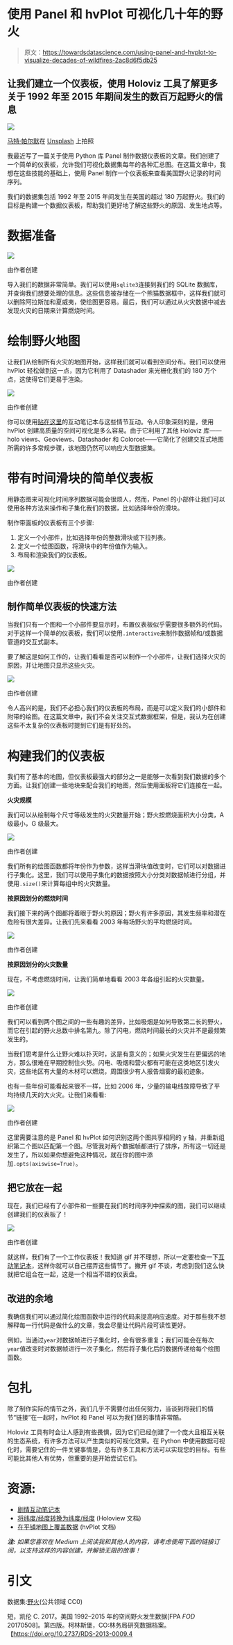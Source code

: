 # 使用 Panel 和 hvPlot 可视化几十年的野火

> 原文：<https://towardsdatascience.com/using-panel-and-hvplot-to-visualize-decades-of-wildfires-2ac8d6f5db25>

## 让我们建立一个仪表板，使用 Holoviz 工具了解更多关于 1992 年至 2015 年期间发生的数百万起野火的信息

![](img/4516c762c5ada6493b55d0b07e9fb94b.png)

[马特·帕尔默](https://unsplash.com/@mattpalmer?utm_source=unsplash&utm_medium=referral&utm_content=creditCopyText)在 [Unsplash](https://unsplash.com/s/photos/fires?utm_source=unsplash&utm_medium=referral&utm_content=creditCopyText) 上拍照

我最近写了一篇关于使用 Python 库 Panel 制作数据仪表板的文章。我们创建了一个简单的仪表板，允许我们可视化数据集每年的各种汇总图。在这篇文章中，我想在这些技能的基础上，使用 Panel 制作一个仪表板来查看美国野火记录的时间序列。

我们的数据集包括 1992 年至 2015 年间发生在美国的超过 180 万起野火。我们的目标是构建一个数据仪表板，帮助我们更好地了解这些野火的原因、发生地点等。

# 数据准备

![](img/4842e7e7d24e45dbf3eb0198ee47d5c2.png)

由作者创建

导入我们的数据非常简单。我们可以使用`sqlite3`连接到我们的 SQLite 数据库，并查询我们想要处理的信息。这些信息被存储在一个熊猫数据框中，这样我们就可以删除阿拉斯加和夏威夷，使绘图更容易。最后，我们可以通过从火灾数据中减去发现火灾的日期来计算燃烧时间。

# 绘制野火地图

让我们从绘制所有火灾的地图开始，这样我们就可以看到空间分布。我们可以使用 hvPlot 轻松做到这一点，因为它利用了 Datashader 来光栅化我们的 180 万个点，这使得它们更易于渲染。

![](img/75d1274899f276192c397c892c817da8.png)

由作者创建

你可以使用[贴在这里](https://nbviewer.org/github/wino6687/Medium_Notebooks/blob/main/wildfires_panel_examples.ipynb)的互动笔记本与这些情节互动。令人印象深刻的是，使用 hvPlot 创建高质量的空间可视化是多么容易。由于它利用了其他 Holoviz 库——holo views、Geoviews、Datashader 和 Colorcet——它简化了创建交互式地图所需的许多常规步骤，该地图仍然可以响应大型数据集。

# 带有时间滑块的简单仪表板

用静态图来可视化时间序列数据可能会很烦人，然而，Panel 的小部件让我们可以使用各种方法来操作和子集化我们的数据，比如选择年份的滑块。

制作带面板的仪表板有三个步骤:

1.  定义一个小部件，比如选择年份的整数滑块或下拉列表。
2.  定义一个绘图函数，将滑块中的年份值作为输入。
3.  布局和渲染我们的仪表板。

![](img/f176a53d01c5b4f5b7a7ce535a8162d5.png)

由作者创建

## 制作简单仪表板的快速方法

当我们只有一个图和一个小部件要显示时，布置仪表板似乎需要很多额外的代码。对于这样一个简单的仪表板，我们可以使用`.interactive`来制作数据帧和/或数据管道的交互式副本。

要了解这是如何工作的，让我们看看是否可以制作一个小部件，让我们选择火灾的原因，并让地图只显示这些火灾。

![](img/ff4e95c56e64110ee6a1492644e9664b.png)

由作者创建

令人高兴的是，我们不必担心我们的仪表板的布局，而是可以定义我们的小部件和附带的绘图。在这篇文章中，我们不会关注交互式数据框架，但是，我认为在创建这些不太复杂的仪表板时提到它们是有好处的。

# 构建我们的仪表板

我们有了基本的地图，但仪表板最强大的部分之一是能够一次看到我们数据的多个方面。让我们创建一些地块来配合我们的地图，然后使用面板将它们连接在一起。

**火灾规模**

我们可以从绘制每个尺寸等级发生的火灾数量开始；野火按燃烧面积大小分类，A 级最小，G 级最大。

![](img/7be4e563560db1592063d5e41fe51ad7.png)

由作者创建

我们所有的绘图函数都将年份作为参数，这样当滑块值改变时，它们可以对数据进行子集化。这里，我们可以使用子集化的数据按照大小分类对数据帧进行分组，并使用`.size()`来计算每组中的火灾数量。

**按原因划分的燃烧时间**

我们接下来的两个图都将着眼于野火的原因；野火有许多原因，其发生频率和潜在危险有很大差异。让我们先来看看 2003 年每场野火的平均燃烧时间。

![](img/f4a6ca6e0beb104b3f2609fe036d690f.png)

由作者创建

**按原因划分的火灾数量**

现在，不考虑燃烧时间，让我们简单地看看 2003 年各组引起的火灾数量。

![](img/3952e4019432f4eca399def38d6e4736.png)

由作者创建

我们可以看到两个图之间的一些有趣的差异，比如吸烟是如何导致第二长的野火，而它在引起的野火总数中排名第九。除了闪电，燃烧时间最长的火灾并不是最频繁发生的。

当我们思考是什么让野火难以扑灭时，这是有意义的；如果火灾发生在更偏远的地方，那么很难在早期控制住火势。闪电、吸烟和营火都有可能在这类地区引发火灾，这些地区有大量的木材可以燃烧，周围很少有人报告烟雾的最初迹象。

也有一些年份可能看起来很不一样，比如 2006 年，少量的输电线故障导致了平均持续几天的大火灾。让我们来看看:

![](img/8db10ae44abc3577f9ab75ba1e1eedf4.png)

由作者创建

这里需要注意的是 Panel 和 hvPlot 如何识别这两个图共享相同的 y 轴，并重新组织第二个图以匹配第一个图。尽管我对两个数据帧都进行了排序，所有这一切还是发生了，所以如果你想避免这种情况，就在你的图中添加`.opts(axiswise=True)`。

## 把它放在一起

现在，我们已经有了小部件和一些要在我们的时间序列中探索的图，我们可以继续创建我们的仪表板了！

![](img/33c593dfba5beb0c5abd13d721e82a1f.png)

由作者创建

就这样，我们有了一个工作仪表板！我知道 gif 并不理想，所以一定要检查一下[互动笔记本](https://nbviewer.org/github/wino6687/Medium_Notebooks/blob/main/wildfires_panel_examples.ipynb)，这样你就可以自己摆弄这些情节了。撇开 gif 不谈，考虑到我们这么快就把它组合在一起，这是一个相当不错的仪表盘。

## 改进的余地

我确信我们可以通过简化绘图函数中运行的代码来提高响应速度。对于那些我不想解释每一行代码是做什么的文章，我会尽量让代码片段可读性更好。

例如，当通过`year`对数据帧进行子集化时，会有很多重复；我们可能会在每次`year`值改变时对数据帧进行一次子集化，然后将子集化后的数据传递给每个绘图函数。

# 包扎

除了制作实际的情节之外，我们几乎不需要付出任何努力，当谈到将我们的情节“链接”在一起时，hvPlot 和 Panel 可以为我们做的事情非常酷。

Holoviz 工具有时会让人感到有些畏惧，因为它们已经创建了一个庞大且相互关联的生态系统，有许多方法可以产生类似的可视化效果。在 Python 中使用数据可视化时，需要记住的一件关键事情是，总有许多工具和方法可以实现您的目标。有些可能比其他人有优势，但重要的是开始尝试它们。

# 资源:

*   [剧情互动笔记本](https://nbviewer.org/github/wino6687/Medium_Notebooks/blob/main/wildfires_panel_examples.ipynb)
*   [将纬度/经度转换为纬度/经度](https://holoviews.org/reference_manual/holoviews.util.html#holoviews.util.transform.lon_lat_to_easting_northing) (Holoview 文档)
*   [在平铺地图上覆盖数据](https://holoviz.org/tutorial/Composing_Plots.html#overlay-with-a-tiled-map) (hvPlot 文档)

***注:*** *如果您喜欢在 Medium 上阅读我和其他人的内容，请考虑使用下面的链接订阅，以支持这样的内容创建，并解锁无限的故事！*

[](https://medium.com/@willmnorris/membership)  

# 引文

数据集:[野火](https://www.kaggle.com/datasets/rtatman/188-million-us-wildfires?datasetId=2478&searchQuery=wildfire)(公共领域 CC0)

短，凯伦 C. 2017。美国 1992–2015 年的空间野火发生数据[FPA *FOD* 20170508]。第四版。柯林斯堡，CO:林务局研究数据档案。【https://doi.org/10.2737/RDS-2013-0009.4 